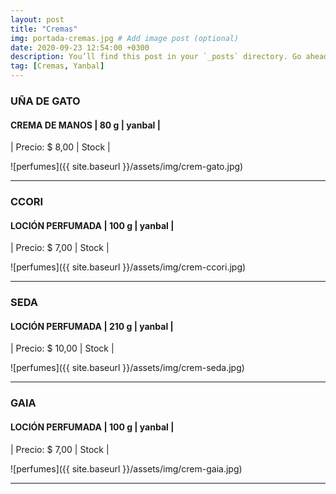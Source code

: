 ```yaml
---
layout: post
title: "Cremas"
img: portada-cremas.jpg # Add image post (optional)
date: 2020-09-23 12:54:00 +0300
description: You’ll find this post in your `_posts` directory. Go ahead and edit it and re-build the site to see your changes. # Add post description (optional)
tag: [Cremas, Yanbal]
---
```

### UÑA DE GATO
#### CREMA DE MANOS  | 80 g  | yanbal  |
| Precio: $ 8,00  | Stock |

![perfumes]({{ site.baseurl }}/assets/img/crem-gato.jpg)
* * *
### CCORI
#### LOCIÓN PERFUMADA | 100 g  | yanbal  |
| Precio: $  7,00 | Stock |

![perfumes]({{ site.baseurl }}/assets/img/crem-ccori.jpg)
* * *
### SEDA
#### LOCIÓN PERFUMADA | 210 g  | yanbal  |
| Precio: $  10,00 | Stock  |

![perfumes]({{ site.baseurl }}/assets/img/crem-seda.jpg)
* * *
### GAIA
#### LOCIÓN PERFUMADA | 100 g  | yanbal  |
| Precio: $ 7,00  | Stock |

![perfumes]({{ site.baseurl }}/assets/img/crem-gaia.jpg)
* * *

